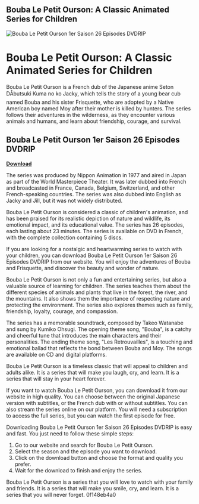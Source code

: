 ## Bouba Le Petit Ourson: A Classic Animated Series for Children

 
![Bouba Le Petit Ourson 1er Saison 26 Episodes DVDRIP](https://encrypted-tbn3.gstatic.com/images?q=tbn:ANd9GcRHroYL8OsGA4eXEJ2U4JXraXIVT8MSexlFrFSL2Y0kGG8saMZyAv3PRioQ)

 
# Bouba Le Petit Ourson: A Classic Animated Series for Children
 
Bouba Le Petit Ourson is a French dub of the Japanese anime Seton DÅbutsuki Kuma no ko Jacky, which tells the story of a young bear cub named Bouba and his sister Frisquette, who are adopted by a Native American boy named Moy after their mother is killed by hunters. The series follows their adventures in the wilderness, as they encounter various animals and humans, and learn about friendship, courage, and survival.
 
## Bouba Le Petit Ourson 1er Saison 26 Episodes DVDRIP


[**Download**](https://www.google.com/url?q=https%3A%2F%2Fgeags.com%2F2tKOmr&sa=D&sntz=1&usg=AOvVaw1H1bgd4cn1TeNknbaOTwUv)

 
The series was produced by Nippon Animation in 1977 and aired in Japan as part of the World Masterpiece Theater. It was later dubbed into French and broadcasted in France, Canada, Belgium, Switzerland, and other French-speaking countries. The series was also dubbed into English as Jacky and Jill, but it was not widely distributed.
 
Bouba Le Petit Ourson is considered a classic of children's animation, and has been praised for its realistic depiction of nature and wildlife, its emotional impact, and its educational value. The series has 26 episodes, each lasting about 23 minutes. The series is available on DVD in French, with the complete collection containing 5 discs.
 
If you are looking for a nostalgic and heartwarming series to watch with your children, you can download Bouba Le Petit Ourson 1er Saison 26 Episodes DVDRIP from our website. You will enjoy the adventures of Bouba and Frisquette, and discover the beauty and wonder of nature.
  
Bouba Le Petit Ourson is not only a fun and entertaining series, but also a valuable source of learning for children. The series teaches them about the different species of animals and plants that live in the forest, the river, and the mountains. It also shows them the importance of respecting nature and protecting the environment. The series also explores themes such as family, friendship, loyalty, courage, and compassion.
 
The series has a memorable soundtrack, composed by Takeo Watanabe and sung by Kumiko Ohsugi. The opening theme song, "Bouba", is a catchy and cheerful tune that introduces the main characters and their personalities. The ending theme song, "Les Retrouvailles", is a touching and emotional ballad that reflects the bond between Bouba and Moy. The songs are available on CD and digital platforms.
 
Bouba Le Petit Ourson is a timeless classic that will appeal to children and adults alike. It is a series that will make you laugh, cry, and learn. It is a series that will stay in your heart forever.
  
If you want to watch Bouba Le Petit Ourson, you can download it from our website in high quality. You can choose between the original Japanese version with subtitles, or the French dub with or without subtitles. You can also stream the series online on our platform. You will need a subscription to access the full series, but you can watch the first episode for free.
 
Downloading Bouba Le Petit Ourson 1er Saison 26 Episodes DVDRIP is easy and fast. You just need to follow these simple steps:
 
1. Go to our website and search for Bouba Le Petit Ourson.
2. Select the season and the episode you want to download.
3. Click on the download button and choose the format and quality you prefer.
4. Wait for the download to finish and enjoy the series.

Bouba Le Petit Ourson is a series that you will love to watch with your family and friends. It is a series that will make you smile, cry, and learn. It is a series that you will never forget.
 0f148eb4a0
